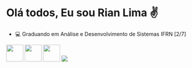 
<!---
CaarlosRiian/CaarlosRiian is a ✨ special ✨ repository because its `README.md` (this file) appears on your GitHub profile.
You can click the Preview link to take a look at your changes.
--->
<h1>Olá todos, Eu sou Rian Lima ✌️</h1>
<ul>
<li>💻 Graduando em Análise e Desenvolvimento de Sistemas IFRN [2/7] </li>
</ul>

<img src="https://cdn.jsdelivr.net/gh/devicons/devicon/icons/html5/html5-original.svg" width = '45' /> <!-- HTML 5 -->
<img src="https://cdn.jsdelivr.net/gh/devicons/devicon/icons/css3/css3-original.svg" width = '45' /> <!-- CSS 3 -->
<img src="https://cdn.jsdelivr.net/gh/devicons/devicon/icons/cplusplus/cplusplus-original.svg" width = '45' /> <!-- C++ -->
<img src="https://icongr.am/devicon/python-original.svg?size=45&color=currentColor" />


